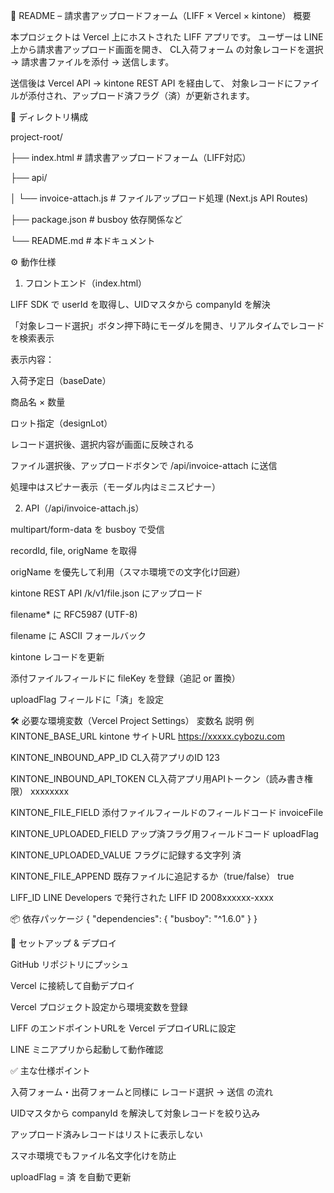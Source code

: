 📄 README – 請求書アップロードフォーム（LIFF × Vercel × kintone）
概要

本プロジェクトは Vercel 上にホストされた LIFF アプリです。
ユーザーは LINE 上から請求書アップロード画面を開き、
CL入荷フォーム の対象レコードを選択 → 請求書ファイルを添付 → 送信します。

送信後は Vercel API → kintone REST API を経由して、
対象レコードにファイルが添付され、アップロード済フラグ（済）が更新されます。

📂 ディレクトリ構成

project-root/ 

├── index.html            # 請求書アップロードフォーム（LIFF対応）

├── api/

│   └── invoice-attach.js # ファイルアップロード処理 (Next.js API Routes)

├── package.json          # busboy 依存関係など

└── README.md             # 本ドキュメント

⚙️ 動作仕様
1. フロントエンド（index.html）

LIFF SDK で userId を取得し、UIDマスタから companyId を解決

「対象レコード選択」ボタン押下時にモーダルを開き、リアルタイムでレコードを検索表示

表示内容：

入荷予定日（baseDate）

商品名 × 数量

ロット指定（designLot）

レコード選択後、選択内容が画面に反映される

ファイル選択後、アップロードボタンで /api/invoice-attach に送信

処理中はスピナー表示（モーダル内はミニスピナー）

2. API（/api/invoice-attach.js）

multipart/form-data を busboy で受信

recordId, file, origName を取得

origName を優先して利用（スマホ環境での文字化け回避）

kintone REST API /k/v1/file.json にアップロード

filename* に RFC5987 (UTF-8)

filename に ASCII フォールバック

kintone レコードを更新

添付ファイルフィールドに fileKey を登録（追記 or 置換）

uploadFlag フィールドに「済」を設定

🛠️ 必要な環境変数（Vercel Project Settings）
変数名	説明	例
KINTONE_BASE_URL	kintone サイトURL	https://xxxxx.cybozu.com

KINTONE_INBOUND_APP_ID	CL入荷アプリのID	123

KINTONE_INBOUND_API_TOKEN	CL入荷アプリ用APIトークン（読み書き権限）	xxxxxxxx

KINTONE_FILE_FIELD	添付ファイルフィールドのフィールドコード	invoiceFile

KINTONE_UPLOADED_FIELD	アップ済フラグ用フィールドコード	uploadFlag

KINTONE_UPLOADED_VALUE	フラグに記録する文字列	済

KINTONE_FILE_APPEND	既存ファイルに追記するか（true/false）	true

LIFF_ID	LINE Developers で発行された LIFF ID	2008xxxxxx-xxxx

📦 依存パッケージ
{
  "dependencies": {
    "busboy": "^1.6.0"
  }
}

🚀 セットアップ & デプロイ

GitHub リポジトリにプッシュ

Vercel に接続して自動デプロイ

Vercel プロジェクト設定から環境変数を登録

LIFF のエンドポイントURLを Vercel デプロイURLに設定

LINE ミニアプリから起動して動作確認

✅ 主な仕様ポイント

入荷フォーム・出荷フォームと同様に レコード選択 → 送信 の流れ

UIDマスタから companyId を解決して対象レコードを絞り込み

アップロード済みレコードはリストに表示しない

スマホ環境でもファイル名文字化けを防止

uploadFlag = 済 を自動で更新
